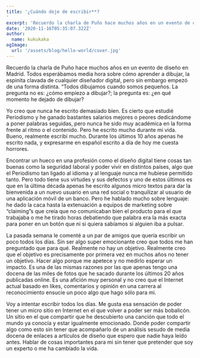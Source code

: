 ```yaml
---
title: '¿Cuándo deje de escribir**?
'
excerpt: 'Recuerdo la charla de Puño hace muchos años en un evento de diseño en Madrid. Todos esperábamos media hora sobre cómo aprender a dibujar, la espinita clavada de cualquier diseñador digital, pero sin embargo empezó de una forma distinta. “Todos dibujamos cuando somos pequeños. La pregunta no es: ¿cómo empiezo a dibujar?; la pregunta es: ¿en qué momento he dejado de dibujar?'
date: '2020-11-16T05:35:07.322Z'
author:
  name: kukukaka
ogImage:
  url: '/assets/blog/hello-world/cover.jpg'
---
```


Recuerdo la charla de Puño hace muchos años en un evento de diseño en Madrid. Todos esperábamos media hora sobre cómo aprender a dibujar, la espinita clavada de cualquier diseñador digital, pero sin embargo empezó de una forma distinta. “Todos dibujamos cuando somos pequeños. La pregunta no es: ¿cómo empiezo a dibujar?; la pregunta es: ¿en qué momento he dejado de dibujar?

Yo creo que nunca he escrito demasiado bien. Es cierto que estudié Periodismo y he ganado bastantes salarios mejores o peores dedicándome a poner palabras seguidas, pero nunca he sido muy académica en la forma frente al ritmo o el contenido. Pero he escrito mucho durante mi vida. Bueno, realmente escribí mucho. Durante los últimos 10 años apenas he escrito nada, y expresarme en español escrito a día de hoy me cuesta horrores.

Encontrar un hueco en una profesión como el diseño digital tiene cosas tan buenas como la seguridad laboral y poder vivir en distintos países, algo que el Periodismo tan ligado al idioma y al lenguaje nunca me hubiese permitido tanto. Pero todo tiene sus virtudes y sus defectos y uno de estos últimos es que en la última década apenas he escrito algunos micro textos para dar la bienvenida a un nuevo usuario en una red social o tranquilizar al usuario de una aplicación móvil de un banco. Pero he hablado mucho sobre lenguaje: he dado la caca hasta la extenuación a equipos de marketing sobre “claiming”s que creía que no comunicaban bien el producto para el que trabajaba o me he tirado horas debatiendo que palabra era la más exacta para poner en un botón que ni si quiera sabíamos si alguien iba a pulsar.

La pasada semana le comenté a un par de amigos que quería escribir un poco todos los días. Sin ser algo super emocionante creo que todos me han preguntado que para qué. Realmente no hay un objetivo. Realmente creo que el objetivo es precisamente por primera vez en muchos años no tener un objetivo. 
Hacer algo porque me apetece y no medirlo esperar un impacto. Es una de las mismas razones por las que apenas tengo una docena de las miles de fotos que he sacado durante los últimos 20 años publicadas online. Es una afición muy personal y no creo que el Internet actual basado en likes, comentarios y opinión en una carrera al reconocimiento ensucie un poco algo que hago sólo para mi. 

Voy a intentar escribir todos los días. Me gusta esa sensación de poder tener un micro sitio en Internet en el que volver a poder ser más bobalicón. Un sitio en el que compartir que he descubierto una canción que todo el mundo ya conocía y estar igualmente emocionado. Donde poder compartir algo como esto sin tener que acompañarlo de un análisis sesudo de media docena de enlaces a artículos de diseño que espero que nadie haya leído antes. Hablar de cosas importantes para mi sin tener que pretender que soy un experto o me ha cambiado la vida. 
